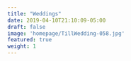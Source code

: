 ```yaml
---
title: "Weddings"
date: 2019-04-10T21:10:09-05:00
draft: false
image: 'homepage/TillWedding-058.jpg'
featured: true
weight: 1
---
```


